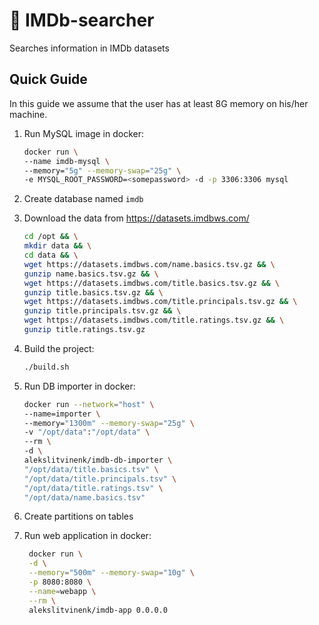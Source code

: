 # 🍿 IMDb-searcher

Searches information in IMDb datasets

## Quick Guide

In this guide we assume that the user has at least 8G memory on his/her machine.

1. Run MySQL image in docker:<br>
    ```bash
    docker run \
    --name imdb-mysql \
    --memory="5g" --memory-swap="25g" \
    -e MYSQL_ROOT_PASSWORD=<somepassword> -d -p 3306:3306 mysql
    ```
  
2. Create database named `imdb`

3. Download the data from https://datasets.imdbws.com/<br>
    ```bash
    cd /opt && \
    mkdir data && \
    cd data && \
    wget https://datasets.imdbws.com/name.basics.tsv.gz && \
    gunzip name.basics.tsv.gz && \
    wget https://datasets.imdbws.com/title.basics.tsv.gz && \
    gunzip title.basics.tsv.gz && \
    wget https://datasets.imdbws.com/title.principals.tsv.gz && \
    gunzip title.principals.tsv.gz && \
    wget https://datasets.imdbws.com/title.ratings.tsv.gz && \
    gunzip title.ratings.tsv.gz
    ```
    
4. Build the project:<br>
    ```bash
    ./build.sh
    ```

4. Run DB importer in docker:<br>
    ```bash
    docker run --network="host" \
    --name=importer \
    --memory="1300m" --memory-swap="25g" \
    -v "/opt/data":"/opt/data" \
    --rm \
    -d \
    alekslitvinenk/imdb-db-importer \
    "/opt/data/title.basics.tsv" \
    "/opt/data/title.principals.tsv" \
    "/opt/data/title.ratings.tsv" \
    "/opt/data/name.basics.tsv"
     ```
     
5. Create partitions on tables

6. Run web application in docker:<br>
   ```bash
    docker run \
    -d \
    --memory="500m" --memory-swap="10g" \
    -p 8080:8080 \
    --name=webapp \
    --rm \
    alekslitvinenk/imdb-app 0.0.0.0
    ```
